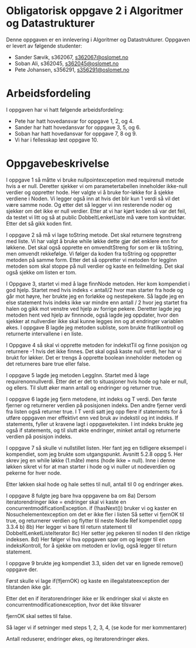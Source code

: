 # Obligatorisk oppgave 2 i Algoritmer og Datastrukturer

Denne oppgaven er en innlevering i Algoritmer og Datastrukturer. 
Oppgaven er levert av følgende studenter:
* Sander Sævik, s362067, s362067@oslomet.no
* Soban Ali, s362045, s362045@oslomet.no
* Pete Johansen, s356291, s356291@oslomet.no

# Arbeidsfordeling

I oppgaven har vi hatt følgende arbeidsfordeling:
* Pete har hatt hovedansvar for oppgave 1, 2, og 4. 
* Sander har hatt hovedansvar for oppgave 3, 5, og 6. 
* Soban har hatt hovedansvar for oppgave 7, 8 og 9. 
* Vi har i fellesskap løst oppgave 10. 

# Oppgavebeskrivelse

I oppgave 1 så måtte vi bruke nullpointexcepetion med requirenull metode hvis a er null. Deretter sjekker vi om 
parametertabellen inneholder ikke-null verdier og oppretter hode. 
Her valgte vi å bruke for-løkke for å sjekke verdiene i Noden. 
Vi legger også inn at hvis det blir kun 1 verdi så vil det være samme node. Og etter det så legger vi inn resterende
noder og sjekker om det ikke er null verdier. Etter at vi har kjørt koden så var det feil, da testet vi litt og så at
public DobbeltLenketListe må være tom kontruktør. Etter det så gikk koden fint. 

I oppgave 2 så må vi lage toString metode. Det skal returnere tegnstreng med liste. Vi har valgt å bruke while løkke
dette gjør det enklere enn for løkkene. Det skal også opprette en omvendtStreng for som er lik toString, men omvendt rekkefølge.
Vi følger da koden fra toString og opppretter metoden på samme form. Etter det så oppretter vi metoden for leggInn metoden
som skal stoppe på null verdier og kaste en feilmelding. Det skal også sjekke om listen er tom.

I Oppgave 3, startet vi med å lage finnNode metoden. Her kom kompendiet i god hjelp. Startet med hvis indeks < antall/2 hvor man starter fra hode og går mot høyre, her brukte jeg en forløkke og nestepekere. Så lagde jeg en else statement hvis indeks ikke var mindre enn antall / 2 hvor jeg startet fra halen og gikk mot venstre ved hjelp av forrige pekere. Deretter lagde jeg metoden hent ved hjelp av finnnode, også lagde jeg oppdater, hvor den sjekker at nullverdier ikke skal kunne legges inn og at endringer variablen økes. I oppgave B lagde jeg metoden subliste, som brukte fratilkontroll og returnerte intervallene i en liste. 

I Oppgave 4 så skal vi opprette metoden for indekstTil og finne posisjon og returnere -1 hvis det ikke finnes. 
Det skal også kaste null verdi, her har vi brukt for løkker. Det er trengs å opprette boolean inneholder metoden
og det returneres bare true eller false. 

I oppgave 5 lagde jeg metoden LeggInn. Startet med å lage requirenonnullverdi. Etter det er det to situasjoner hvis hode og hale er null, og ellers. Til slutt øker mann antall og endringer og returner true.

I oppgave 6 lagde jeg fjern metodene, int indeks og T verdi. Den første fjerner og returnerer verdien på posisjonen indeks. Den andre fjerner verdi fra listen også returner true. I T verdi satt jeg opp flere if statements for å utføre oppgaven mer effektivt enn ved bruk av indekstil og int indeks. If statements, fyller ut kravene lagt i oppgaveteksten. I int indeks brukte jeg også if statements, og til slutt økte endringer, minket antall og returnerte verdien på posisjon indeks.


I oppgave 7 så skulle vi nullstillet listen. Her fant jeg en tidligere eksempel i kompendiet, som jeg brukte som utgangspunkt. Avsnitt 5.2.8 oppg 5. Her skrev jeg en while løkke (1.måte) mens (hode ikke = null). Inne i denne løkken sikret vi for at man starter i hode og vi nuller ut nodeverdien og pekerne for hver node.

Etter løkken skal hode og hale settes til null, antall til 0 og endringer økes. 

I oppgave 8 fulgte jeg bare hva oppgavene ba om
8a) Dersom iteratorendringer ikke = endringer skal vi kaste en concurrentmodificationException.
if (!hasNext()) bruker vi og kaster en Nosuchelementexception om det er ikke fler i listen 
Så setter vi fjernOK til true, og returnerer verdien og flytter til neste Node 
Ref kompendiet oppg 3.3.4 b)
8b) Her legger vi bare til return statement til DobbeltLenketListeIterator
8c) Her setter jeg pekeren til noden til den riktige indeksen.
8d) Her følger vi hva oppgaven spør om og legger til en indeksKontroll, for å sjekke om metoden er lovlig, også legger til return statement.

I oppgave 9 brukte jeg kompendiet 3.3, siden det var en lignede remove() oppgave der.

Først skulle vi lage if(!fjernOK) og kaste en illegalstateexception der tilstanden ikke går.

Etter det en if iteratorendringer ikke er lik endringer skal vi akste en concurrentmodificationexception, hvor det ikke tilsvarer

fjernOK skal settes til false. 

Så lager vi if setninger med steps 1, 2, 3, 4, (se kode for mer kommentarer)

Antall reduserer, endringer økes, og iteratorendringer økes.
